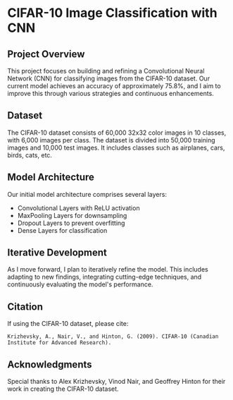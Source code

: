 # CIFAR-10 Image Classification with CNN

## Project Overview
This project focuses on building and refining a Convolutional Neural Network (CNN) for classifying images from the CIFAR-10 dataset. Our current model achieves an accuracy of approximately 75.8%, and I aim to improve this through various strategies and continuous enhancements.

## Dataset
The CIFAR-10 dataset consists of 60,000 32x32 color images in 10 classes, with 6,000 images per class. The dataset is divided into 50,000 training images and 10,000 test images. It includes classes such as airplanes, cars, birds, cats, etc.

## Model Architecture
Our initial model architecture comprises several layers:
- Convolutional Layers with ReLU activation
- MaxPooling Layers for downsampling
- Dropout Layers to prevent overfitting
- Dense Layers for classification

## Iterative Development
As I move forward, I plan to iteratively refine the model. This includes adapting to new findings, integrating cutting-edge techniques, and continuously evaluating the model's performance.

## Citation
If using the CIFAR-10 dataset, please cite:
```
Krizhevsky, A., Nair, V., and Hinton, G. (2009). CIFAR-10 (Canadian Institute for Advanced Research).
```

## Acknowledgments
Special thanks to Alex Krizhevsky, Vinod Nair, and Geoffrey Hinton for their work in creating the CIFAR-10 dataset.

